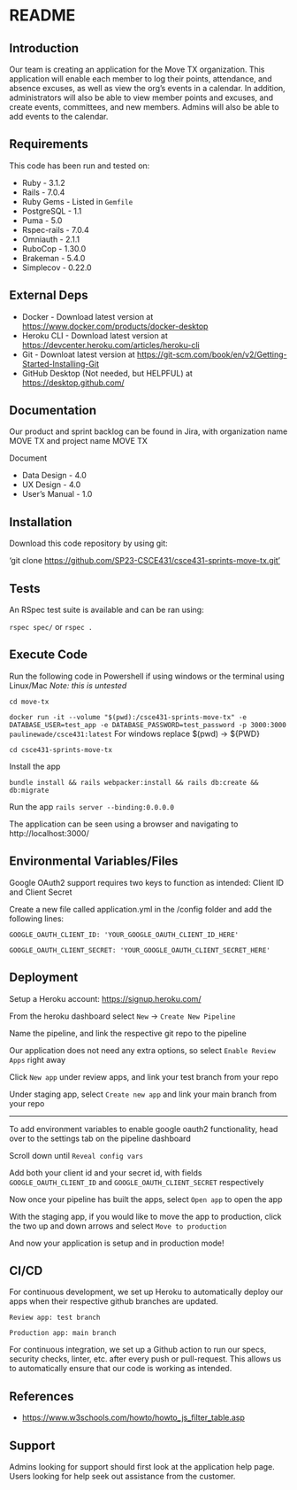 # README

## Introduction ##

Our team is creating an application for the Move TX organization. This application will enable each member to log their points, attendance, and absence excuses, as well as view the org’s events in a calendar. In addition, administrators will also be able to view member points and excuses, and create events, committees, and new members. Admins will also be able to add events to the calendar.

## Requirements ##

This code has been run and tested on:

* Ruby - 3.1.2
* Rails - 7.0.4
* Ruby Gems - Listed in `Gemfile`
* PostgreSQL - 1.1
* Puma - 5.0
* Rspec-rails - 7.0.4
* Omniauth - 2.1.1
* RuboCop - 1.30.0
* Brakeman - 5.4.0
* Simplecov - 0.22.0


## External Deps  ##

* Docker - Download latest version at https://www.docker.com/products/docker-desktop
* Heroku CLI - Download latest version at https://devcenter.heroku.com/articles/heroku-cli
* Git - Downloat latest version at https://git-scm.com/book/en/v2/Getting-Started-Installing-Git
* GitHub Desktop (Not needed, but HELPFUL) at https://desktop.github.com/

## Documentation

Our product and sprint backlog can be found in Jira, with organization name MOVE TX and project name MOVE TX

Document
*	Data Design - 4.0
*	UX Design - 4.0
*	User’s Manual - 1.0

## Installation ##

Download this code repository by using git:

‘git clone https://github.com/SP23-CSCE431/csce431-sprints-move-tx.git’


## Tests ##

An RSpec test suite is available and can be ran using:

  `rspec spec/`
  or `rspec .`

## Execute Code ##

Run the following code in Powershell if using windows or the terminal using Linux/Mac *Note: this is untested*

`cd move-tx`

`docker run -it --volume "$(pwd):/csce431-sprints-move-tx" -e DATABASE_USER=test_app -e DATABASE_PASSWORD=test_password -p 3000:3000 paulinewade/csce431:latest`
For windows replace $(pwd) -> ${PWD}

`cd csce431-sprints-move-tx`

Install the app

  `bundle install && rails webpacker:install && rails db:create && db:migrate`

Run the app
  `rails server --binding:0.0.0.0`

The application can be seen using a browser and navigating to http://localhost:3000/

## Environmental Variables/Files ##

Google OAuth2 support requires two keys to function as intended: Client ID and Client Secret

Create a new file called application.yml in the /config folder and add the following lines:

  `GOOGLE_OAUTH_CLIENT_ID: 'YOUR_GOOGLE_OAUTH_CLIENT_ID_HERE'`

  `GOOGLE_OAUTH_CLIENT_SECRET: 'YOUR_GOOGLE_OAUTH_CLIENT_SECRET_HERE'`


## Deployment ##

Setup a Heroku account: https://signup.heroku.com/

From the heroku dashboard select `New` -> `Create New Pipeline`

Name the pipeline, and link the respective git repo to the pipeline

Our application does not need any extra options, so select `Enable Review Apps` right away

Click `New app` under review apps, and link your test branch from your repo

Under staging app, select `Create new app` and link your main branch from your repo

--------

To add environment variables to enable google oauth2 functionality, head over to the settings tab on the pipeline dashboard

Scroll down until `Reveal config vars`

Add both your client id and your secret id, with fields `GOOGLE_OAUTH_CLIENT_ID` and `GOOGLE_OAUTH_CLIENT_SECRET` respectively

Now once your pipeline has built the apps, select `Open app` to open the app

With the staging app, if you would like to move the app to production, click the two up and down arrows and select `Move to production`

And now your application is setup and in production mode!


## CI/CD ##

For continuous development, we set up Heroku to automatically deploy our apps when their respective github branches are updated.

  `Review app: test branch`

  `Production app: main branch`

For continuous integration, we set up a Github action to run our specs, security checks, linter, etc. after every push or pull-request. This allows us to automatically ensure that our code is working as intended.

## References ##

- https://www.w3schools.com/howto/howto_js_filter_table.asp

## Support ##

Admins looking for support should first look at the application help page.
Users looking for help seek out assistance from the customer.
